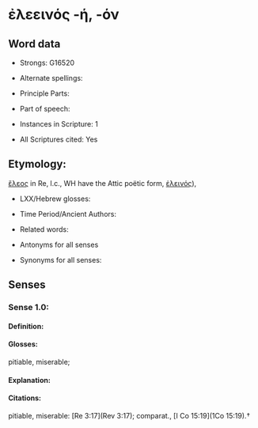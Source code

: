 # ἐλεεινός -ή, -όν

<!-- Status: S2=NeedsEdits -->
<!-- Lexica used for edits:   -->

## Word data

* Strongs: G16520

* Alternate spellings:



* Principle Parts: 


* Part of speech: 


* Instances in Scripture: 1

* All Scriptures cited: Yes

## Etymology: 

[ἔλεος]() in Re, l.c., WH have the Attic poëtic form, [ἐλεινός]()), 

* LXX/Hebrew glosses: 


* Time Period/Ancient Authors: 


* Related words: 

* Antonyms for all senses

* Synonyms for all senses: 


## Senses 


### Sense  1.0: 

#### Definition: 

#### Glosses: 

pitiable, miserable; 

#### Explanation: 


#### Citations: 

pitiable, miserable: [Re 3:17](Rev 3:17); comparat., [I Co 15:19](1Co 15:19).†

